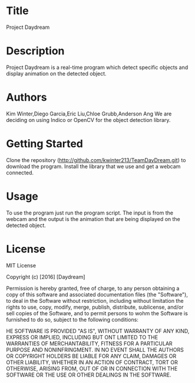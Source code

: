 # Title

Project Daydream

#  Description

Project Daydream is a real-time program which detect specific objects and display animation on the detected object.

# Authors

Kim Winter,Diego Garcia,Eric Liu,Chloe Grubb,Anderson Ang
We are deciding on using Indico or OpenCV for the object detection library.

# Getting Started

Clone the repository (http://github.com/kwinter213/TeamDayDream.git) to download the program.
Install the library that we use and get a webcam connected.

# Usage

To use the program just run the program script.
The input is from the webcam and the output is the animation that are being displayed on the detected object.

# License

MIT License

Copyright (c) [2016] [Daydream]

Permission is hereby granted, free of charge, to any person obtaining a copy of this software and associated documentation files (the "Software"), to deal in the Software without restriction, including without limitation the rights to use, copy, modify, merge, publish, distribute, sublicense, and/or sell copies of the Software, and to permit persons to wohm the Software is furnished to do so, subject to the following conditions:

HE SOFTWARE IS PROVIDED "AS IS", WITHOUT WARRANTY OF ANY KIND, EXPRESS OR IMPLIED, INCLUDING BUT ONT LIMITED TO THE WARRANTIES OF MERCHANTABILITY, FITNESS FOR A PARTICULAR PURPOSE AND NONINFRINGMENT. IN NO EVENT SHALL THE AUTHORS OR COPYRIGHT HOLDERS BE LIABLE FOR ANY CLAIM, DAMAGES OR OTHER LIABILITY, WHETHER IN AN ACTION OF CONTRACT, TORT OR OTHERWISE, ARISING FROM, OUT OF OR IN CONNECTION WITH THE SOFTWARE OR THE USE OR OTHER DEALINGS IN THE SOFTWARE.
